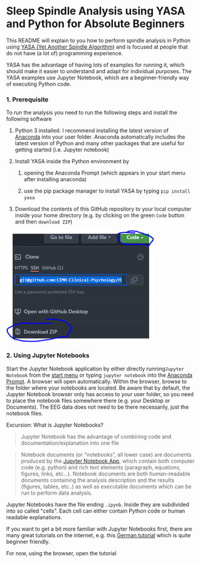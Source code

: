 # Sleep Spindle Analysis using YASA and Python for Absolute Beginners

This README will explain to you how to perform spindle analysis in Python using [YASA (Yet Another Spindle Algorithm)](https://github.com/raphaelvallat/yasa) and is focused at people that do not have (a lot of) programming experience. 

YASA has the advantage of having lots of examples for running it, which should make it easier to understand and adapt for individual purposes. The YASA examples use Jupyter Notebook, which are a beginner-friendly way of executing Python code. 

### 1. Prerequisite

To run the analysis you need to run the following steps and install the following software

1. Python 3 installed. I recommend installing the latest version of [Anaconda](https://www.anaconda.com) into your user folder. Anaconda automatically includes the latest version of Python and many other packages that are useful for getting started (i.e. Jupyter notebook)

2. Install YASA inside the Python environment by
   
   1. opening the Anaconda Prompt (which appears in your start menu after installing anaconda)
   
   2. use the pip package manager to install YASA by typing `pip install yasa`

3. Download the contents of this GitHub repository to your local computer inside your home directory (e.g. by clicking on the green `Code` button and then `download ZIP`)

![](https://raw.githubusercontent.com/CIMH-Clinical-Psychology/HIIT-Sleep/main/md_assets/2022-03-09-15-23-15-image.png)

### 2. Using Jupyter Notebooks

Start the Jupyter Notebook application by either directly running`Jupyter Notebook` from the [start menu](https://raw.githubusercontent.com/CIMH-Clinical-Psychology/HIIT-Sleep/main/md_assets/2022-03-09-11-16-30-image.png) or typing `jupyter notebook` into the [Anaconda Prompt](https://raw.githubusercontent.com/CIMH-Clinical-Psychology/HIIT-Sleep/main/md_assets/2022-03-09-11-18-03-image.png). A browser will open automatically. Within the browser, browse to the folder where your notebooks are located. Be aware that by default, the Jupyter Notebook browser only has access to your user folder, so you need to place the notebook files somewhere there (e.g. your Desktop or Documents). The EEG data does not need to be there necessarily, just the notebook files.

Excursion: What is Jupyter Notebooks?

> Jupyter Notebook has the advantage of combining code and documentation/explanation into one file

> Notebook documents (or “notebooks”, all lower case) are documents produced by the [Jupyter Notebook App](https://jupyter-notebook-beginner-guide.readthedocs.io/en/latest/what_is_jupyter.html#notebook-app), which contain both computer code (e.g. python) and rich text elements (paragraph, equations, figures, links, etc…). Notebook documents are both human-readable documents containing the analysis description and the results (figures, tables, etc..) as well as executable documents which can be run to perform data analysis.

Jupyter Notebooks have the file ending `.ipynb`. Inside they are subdivided into so called "cells". Each cell can either contain Python code or human readable explanations. 

If you want to get a bit more familiar with Jupyter Notebooks first, there are many great tutorials on the internet, e.g. this [German tutorial](https://www.youtube.com/watch?v=1S4Cgtkxqhs) which is quite beginner friendly.

For now, using the browser, open the tutorial
